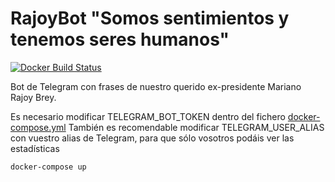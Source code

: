 # RajoyBot "Somos sentimientos y tenemos seres humanos"

[![Docker Build Status](https://img.shields.io/docker/build/elraro/rajoybot)](https://hub.docker.com/r/elraro/rajoybot)

Bot de Telegram con frases de nuestro querido ex-presidente Mariano Rajoy Brey.

Es necesario modificar TELEGRAM_BOT_TOKEN dentro del fichero [docker-compose.yml](../blob/master/docker-compose.yml)
También es recomendable modificar TELEGRAM_USER_ALIAS con vuestro alias de Telegram, para que sólo vosotros podáis ver las estadísticas

```
docker-compose up
```
